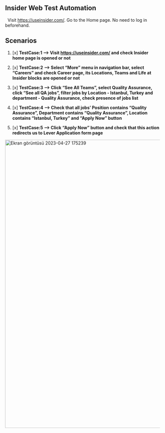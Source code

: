 ## Insider Web Test Automation 

 
Visit https://useinsider.com/. Go to the Home page. No need to log in beforehand.

## Scenarios




1. [x] **TestCase:1 --> Visit https://useinsider.com/ and check Insider home page is opened or not**

2. [x] **TestCase:2 --> Select “More” menu in navigation bar, select “Careers” and check Career page, its Locations, Teams and Life at Insider blocks are opened or not**

3. [x] **TestCase:3 --> Click “See All Teams”, select Quality Assurance, click “See all QA jobs”, filter jobs by Location - Istanbul, Turkey and department - Quality Assurance, check presence of jobs list**

4. [x] **TestCase:4 --> Check that all jobs’ Position contains “Quality Assurance”, Department contains “Quality Assurance”, Location contains “Istanbul, Turkey” and “Apply Now” button**

5. [x] **TestCase:5 --> Click “Apply Now” button and check that this action redirects us to Lever Application form page**






<img width="935" alt="Ekran görüntüsü 2023-04-27 175239" src="https://user-images.githubusercontent.com/28352511/234901429-c935f559-e54e-41dc-bf96-5bac3b72a620.png">







